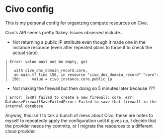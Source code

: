 # Civo config
This is my personal config for organizing compute resources on Civo.

Civo's API seems pretty flakey. Issues observed include...
- Not returning a public IP attribute even though it made one in the instance resource (even after repeated plans to force it to check the actual state)
```
│ Error: value must not be empty, got 
│ 
│   with civo_dns_domain_record.core,
│   on main.tf line 150, in resource "civo_dns_domain_record" "core":
│  150:     value = civo_instance.core.public_ip
```

- Not making the firewall but then doing so 5 minutes later because ???
```
| Error: [ERR] failed to create a new firewall: core, err: DatabaseFirewallSaveFailedError: Failed to save that firewall in the internal database
```

Anyway, this isn't to talk a bunch of mess about Civo; these are notes to myself to repeatedly apply the configuration until it gives up, I decide that the provider needs my commits, or I migrate the resources to a different cloud provider.
